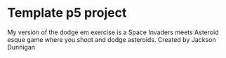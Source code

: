 # Template p5 project

My version of the dodge em exercise is a Space Invaders meets Asteroid esque game where you shoot and dodge asteroids.
Created by Jackson Dunnigan
